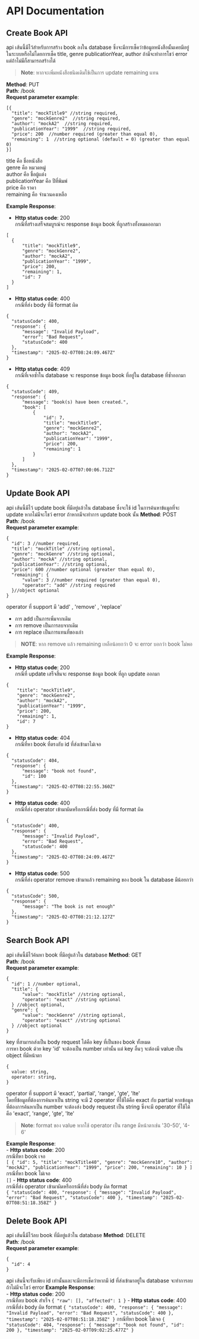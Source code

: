 # API Documentation
## Create Book API
  api เส้นนี้มีไว้สำหรับการสร้าง book ลงใน database ซึ่งจะมีการเช็คว่าข้อมูลหนังสือนั้นเคยมีอยู่ในระบบหรือไม่โดยการเช็ค title, genre publicationYear, author ถ้ามีจะทำการโชว์ error แต่ถ้าไม่มีก็สามารถสร้างได้<br/>
  >**Note**: หากจะเพิ่มหนังสือชนิดเดิมใช้เป็นการ update remaining แทน
  >
  **Method**: PUT<br/>
  **Path**: /book<br/>
  **Request parameter example**:<br/>
  ```
  [{
    "title": "mockTitle9" //string required,
    "genre": "mockGenre2"  //string required,
    "author": "mockA2"  //string required,
    "publicationYear": "1999"  //string required,
    "price": 200  //number required (greater than equal 0),
    "remaining": 1  //string optional (default = 0) (greater than equal 0)
  }]
  ```
  title คือ ชื่อหนังสือ<br/>
  genre คือ หมวดหมู่<br/>
  author คือ ชื่อผู้แต่ง<br/>
  publicationYear คือ ปีที่พิมพ์<br/>
  price คือ ราคา<br/>
  remaining คือ จำนวนคงเหลือ<br/>

  **Example Response**:<br/>
  - **Http status code**: 200<br/>
  กรณีที่สร้างเสร็จสมบูรณ์จะ response ข้อมูล book ที่ถูกสร้างทั้งหมดออกมา<br/>
  ```
  [
    {
        "title": "mockTitle9",
        "genre": "mockGenre2",
        "author": "mockA2",
        "publicationYear": "1999",
        "price": 200,
        "remaining": 1,
        "id": 7
    }
  ]
  ```
  - **Http status code**: 400<br/>
  กรณีที่ส่ง body ที่มี format ผิด
  ```
  {
    "statusCode": 400,
    "response": {
        "message": "Invalid Payload",
        "error": "Bad Request",
        "statusCode": 400
    },
    "timestamp": "2025-02-07T08:24:09.467Z"
  }
  ```
  - **Http status code**: 409<br/> 
  กรณีที่เจอซ้ำใน database จะ response ข้อมูล book ที่อยู่ใน database ที่ซ้ำออกมา
  ```
  {
    "statusCode": 409,
    "response": {
        "message": "book(s) have been created.",
        "book": [
            {
                "id": 7,
                "title": "mockTitle9",
                "genre": "mockGenre2",
                "author": "mockA2",
                "publicationYear": "1999",
                "price": 200,
                "remaining": 1
            }
        ]
    },
    "timestamp": "2025-02-07T07:00:06.712Z"
  }
  ```

## Update Book API
  api เส้นนี้มีไว้ update book ที่มีอยู่แล้วใน database ซึ่งจะใช้ id ในการค้นหาข้แมูลที่จะ update หากไม่มีจะโชว์ error ถ้าหากมีจะทำการ update book นั้น
  **Method**: POST<br/>
  **Path**: /book<br/>
  **Request parameter example**:<br/>
  ```
  {
    "id": 3 //number required,
    "title": "mockTitle" //string optional,
    "genre": "mockGenre" //string optional,
    "author": "mockA" //string optional,
    "publicationYear": //string optional,
    "price": 600 //number optional (greater than equal 0),
    "remaining": {
        "value": 3 //number required (greater than equal 0),
        "operator": "add" //string required
    }//object optional
  }
  ```
  operator ที่ support มี 'add' , 'remove' , 'replace'<br/>
  - การ add เป็นการเพิ่มจากเดิม<br/>
  - การ remove เป็นการลบจากเดิม<br/>
  - การ replace เป็นการแทนที่ของเก่า<br/>
  >**NOTE**: หาก remove แล้ว remaining เหลือน้อยกว่า 0 จะ error บอกว่า book ไม่พอ
  >
  **Example Response**:<br/>
  - **Http status code**: 200<br/>
  กรณีที่ update เสร็จสิ้นจะ response ข้อมูล book ที่ถูก update ออกมา<br/>
  ```
  {
      "title": "mockTitle9",
      "genre": "mockGenre2",
      "author": "mockA2",
      "publicationYear": "1999",
      "price": 200,
      "remaining": 1,
      "id": 7
  }
  ```
  - **Http status code**: 404<br/>
  กรณีที่หา book ที่ตรงกับ id ที่ส่งเข้ามาไม่เจอ<br/>
  ```
  {
    "statusCode": 404,
    "response": {
        "message": "book not found",
        "id": 100
    },
    "timestamp": "2025-02-07T08:22:55.360Z"
  }
  ```
  - **Http status code**: 400<br/>
  กรณีที่ส่ง operator เข้ามาผิดหรือกรณีที่ส่ง body ที่มี format ผิด<br/>
  ```
  {
    "statusCode": 400,
    "response": {
        "message": "Invalid Payload",
        "error": "Bad Request",
        "statusCode": 400
    },
    "timestamp": "2025-02-07T08:24:09.467Z"
  }
  ```
  - **Http status code**: 500<br/>
    กรณีที่ส่ง operator remove เข้ามาแล้ว remaining ของ book ใน database มีน้อยกว่า<br/>
  ```
  {
    "statusCode": 500,
    "response": {
        "message": "The book is not enough"
    },
    "timestamp": "2025-02-07T08:21:12.127Z"
  }
  ```

## Search Book API
  api เส้นนี้มีไว้ค้นหา book ที่มีอยู่แล้วใน database
  **Method**: GET<br/>
  **Path**: /book<br/>
  **Request parameter example**:<br/>
  ```
  {
    "id": 1 //number optional,
    "title": {
        "value": "mockTitle" //string optional,
        "operator": "exact" //string optional
    } //object optional,
    "genre": {
        "value": "mockGenre" //string optional,
        "operator": "exact" //string optional
    } //object optional
  }
  ```
  key ที่สามารถส่งเป็น body request ได้คือ key ที่เป็นของ book ทั้งหมด<br/>
  การหา book ด้วย key 'id' จะต้องเป็น number เท่านั้น แต่ key อื่นๆ จะต้องมี value เป็น object ที่มีหน้าตา
  ```
  {
    value: string,
    operator: string,
  }
  ```
  operator ที่ support มี 'exact', 'partial', 'range', 'gte', 'lte'<br/>
  โดยที่ข้อมูลที่ต้องการค้นหาเป็น string จะมี 2 operator ที่ใช้ได้คือ exact กับ partial หากข้อมูลที่ต้องการค้นหาเป็น number จะต้องส่ง body request เป็น string ซึ่งจะมี operator ที่ใช้ได้คือ 'exact', 'range', 'gte', 'lte'
  >**Note**: format ของ value หากใช้ operator เป็น range มีหน้าตาเช่น '30-50', '4-6'
  >

  **Example Response**:<br/>
    - **Http status code**: 200<br/>
    กรณีที่หา book เจอ<br/>
    ```
    [
      {
          "id": 5,
          "title": "mockTitle40",
          "genre": "mockGenre10",
          "author": "mockA2",
          "publicationYear": "1999",
          "price": 200,
          "remaining": 10
      }
    ]
    ```
    กรณีที่หา book ไม่เจอ<br/>
    ```
    []
    ```
    - **Http status code**: 400<br/>
    กรณีที่ส่ง operator เข้ามาผิดหรือกรณีที่ส่ง body ผิด format<br/> 
    ```
    {
      "statusCode": 400,
      "response": {
          "message": "Invalid Payload",
          "error": "Bad Request",
          "statusCode": 400
      },
      "timestamp": "2025-02-07T08:51:18.358Z"
    }
    ```
  
## Delete Book API
  api เส้นนี้มีไว้ลบ book ที่มีอยู่แล้วใน database
  **Method**: DELETE<br/>
  **Path**: /book<br/>
  **Request parameter example**:<br/>
  ```
  {
    "id": 4
  }
  ```
  api เส้นนี้จะรับเพียง id เท่านั้นและจะมีการเช็คว่าหากมี id ที่ส่งเข้ามาอยู่ใน database จะทำการลบถ้าไม่มีจะโชว์ error
    **Example Response**:<br/>
      - **Http status code**: 200<br/>
      กรณีที่ลบ book สำเร็จ
      ```
      {
        "raw": [],
        "affected": 1
      }
      ```
      - **Http status code**: 400<br/>
      กรณีที่ส่ง body ผิด format 
      ```
      {
        "statusCode": 400,
        "response": {
            "message": "Invalid Payload",
            "error": "Bad Request",
            "statusCode": 400
        },
        "timestamp": "2025-02-07T08:51:18.358Z"
      }
      ```
      กรณีทีหา book ไม่เจอ
      ```
      {
        "statusCode": 404,
        "response": {
          "message": "book not found",
          "id": 200
        },
        "timestamp": "2025-02-07T09:02:25.477Z"
      }
      ```